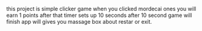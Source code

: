 this project is simple clicker game
when you clicked mordecai ones you will earn 1 points
after that timer sets up 10 seconds
after 10 second game will finish
app will gives you massage box about restar or exit. 
